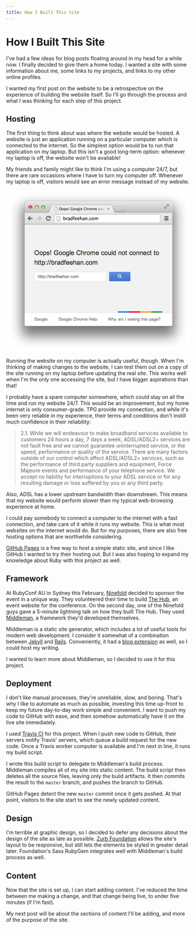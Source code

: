 ```yaml
---
title: How I Built This Site
---
```


How I Built This Site
=====================

I've had a few ideas for blog posts floating around in my head for a
while now. I finally decided to give them a home today. I wanted a site
with some information about me, some links to my projects, and links to
my other online profiles.

I wanted my first post on the website to be a retrospective on the
experience of building the website itself. So I'll go through the
process and what I was thinking for each step of this project.



Hosting
-------

The first thing to think about was where the website would be hosted.
A website is just an application running on a particular computer which
is connected to the internet. So the simplest option would be to run
that application on my laptop. But this isn't a good long-term option:
whenever my laptop is off, the website won't be available!

My friends and family might like to think I'm using a computer 24/7,
but there are rare occasions where I have to turn my computer off.
Whenever my laptop is off, visitors would see an error message instead
of my website.

![404](2014-04-27-how-i-built-this-site/oops-google-chrome-could-not-connect-to-bradfeehan-com.png)

Running the website on my computer is actually useful, though. When I'm
thinking of making changes to the website, I can test them out on a
copy of the site running on my laptop before updating the real site.
This works well when I'm the only one accessing the site, but I have
bigger aspirations than that!

I probably have a spare computer somewhere, which could stay on all the
time and run my website 24/7. This would be an improvement, but my home
internet is only consumer-grade. TPG provide my connection, and while
it's been very reliable in my experience, their terms and conditions
don't instill much confidence in their reliability:

> 2.1. While we will endeavour to make broadband services available to
> customers 24 hours a day, 7 days a week, ADSL/ADSL2+ services are not
> fault free and we cannot guarantee uninterrupted service, or the
> speed, performance or quality of the service. There are many factors
> outside of our control which affect ADSL/ADSL2+ services, such as the
> performance of third party suppliers and equipment, Force Majeure
> events and performance of your telephone service. We accept no
> liability for interruptions to your ADSL service or for any resulting
> damage or loss suffered by you or any third party.

Also, ADSL has a lower upstream bandwidth than downstream. This means
that my website would perform slower than my typical web-browsing
experience at home.

I could pay somebody to connect a computer to the internet with a fast
connection, and take care of it while it runs my website. This is what
most websites on the internet would do. But for my purposes, there are
also free hosting options that are worthwhile considering.

[GitHub Pages] is a free way to host a simple static site, and since I
like GitHub I wanted to try their hosting out. But I was also hoping to
expand my knowledge about Ruby with this project as well.

[GitHub Pages]: <https://pages.github.com>



Framework
---------

At RubyConf AU in Sydney this February, [Ninefold] decided to sponsor
the event in a unique way. They volunteered their time to build
[The Hub], an event website for the conference. On the second day, one
of the Ninefold guys gave a 5-minute lightning talk on how they built
The Hub. They used [Middleman], a framework they'd developed
themselves.

[Ninefold]: <https://ninefold.com>
[The Hub]: <http://rubyconfau.multifaceted.io>
[Middleman]: <http://middlemanapp.com>

Middleman is a static site generator, which includes a lot of useful
tools for modern web development. I consider it somewhat of a
combination between [Jekyll] and [Rails]. Conveniently, it had a [blog
extension] as well, so I could host my writing.

[Jekyll]: <http://jekyllrb.com>
[Rails]: <http://rubyonrails.org>
[blog extension]: <http://middlemanapp.com/basics/blogging>

I wanted to learn more about Middleman, so I decided to use it for this
project.



Deployment
----------

I don't like manual processes, they're unreliable, slow, and boring.
That's why I like to automate as much as possible, investing this time
up-front to keep my future day-to-day work simple and convenient. I
want to push my code to GitHub with ease, and then somehow
automatically have it on the live site immediately.

I used [Travis CI] for this project. When I push new code to GitHub,
their servers notify Travis' servers, which queue a build request for
the new code. Once a Travis worker computer is available and I'm next
in line, it runs my build script.

[Travis CI]: <https://travis-ci.org/bradfeehan/bradfeehan.github.io>

I wrote this build script to delegate to Middleman's build process.
Middleman compiles all of my site into static content. The build script
then deletes all the source files, leaving only the build artifacts.
It then commits the result to the `master` branch, and pushes the
branch to GitHub.

GitHub Pages detect the new `master` commit once it gets pushed. At
that point, visitors to the site start to see the newly updated
content.



Design
------

I'm terrible at graphic design, so I decided to defer any decisions
about the design of the site as late as possible. [Zurb Foundation]
allows the site's layout to be responsive, but still lets the elements
be styled in greater detail later. Foundation's Sass RubyGem integrates
well with Middleman's build process as well.

[Zurb Foundation]: <http://foundation.zurb.com>



Content
-------

Now that the site is set up, I can start adding content. I've reduced
the time between me making a change, and that change being live, to
under five minutes (if I'm fast).

My next post will be about the sections of content I'll be adding, and
more of the purpose of the site.
